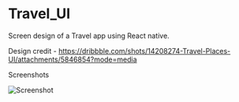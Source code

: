 # Travel_UI

Screen design of a Travel app using React native.

Design credit - https://dribbble.com/shots/14208274-Travel-Places-UI/attachments/5846854?mode=media

Screenshots

![Screenshot](assets/travel-app.gif)
